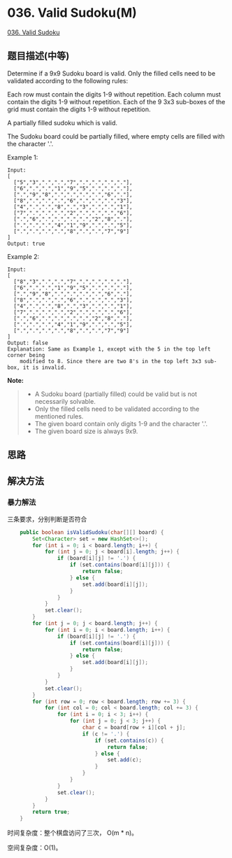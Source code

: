 # 036. Valid Sudoku(M)
[036. Valid Sudoku](https://leetcode-cn.com/problems/valid-sudoku/)

## 题目描述(中等)

Determine if a 9x9 Sudoku board is valid. Only the filled cells need to be validated according to the following rules:

Each row must contain the digits 1-9 without repetition.
Each column must contain the digits 1-9 without repetition.
Each of the 9 3x3 sub-boxes of the grid must contain the digits 1-9 without repetition.

A partially filled sudoku which is valid.

The Sudoku board could be partially filled, where empty cells are filled with the character '.'.

Example 1:
```
Input:
[
  ["5","3",".",".","7",".",".",".","."],
  ["6",".",".","1","9","5",".",".","."],
  [".","9","8",".",".",".",".","6","."],
  ["8",".",".",".","6",".",".",".","3"],
  ["4",".",".","8",".","3",".",".","1"],
  ["7",".",".",".","2",".",".",".","6"],
  [".","6",".",".",".",".","2","8","."],
  [".",".",".","4","1","9",".",".","5"],
  [".",".",".",".","8",".",".","7","9"]
]
Output: true
```
Example 2:
```
Input:
[
  ["8","3",".",".","7",".",".",".","."],
  ["6",".",".","1","9","5",".",".","."],
  [".","9","8",".",".",".",".","6","."],
  ["8",".",".",".","6",".",".",".","3"],
  ["4",".",".","8",".","3",".",".","1"],
  ["7",".",".",".","2",".",".",".","6"],
  [".","6",".",".",".",".","2","8","."],
  [".",".",".","4","1","9",".",".","5"],
  [".",".",".",".","8",".",".","7","9"]
]
Output: false
Explanation: Same as Example 1, except with the 5 in the top left corner being 
    modified to 8. Since there are two 8's in the top left 3x3 sub-box, it is invalid.
 ```   
**Note:**

> - A Sudoku board (partially filled) could be valid but is not necessarily solvable.
> - Only the filled cells need to be validated according to the mentioned rules.
> - The given board contain only digits 1-9 and the character '.'.
> - The given board size is always 9x9.

## 思路

## 解决方法


### 暴力解法

三条要求，分别判断是否符合

```java
    public boolean isValidSudoku(char[][] board) {
        Set<Character> set = new HashSet<>();
        for (int i = 0; i < board.length; i++) {
            for (int j = 0; j < board[i].length; j++) {
                if (board[i][j] != '.') {
                    if (set.contains(board[i][j])) {
                        return false;
                    } else {
                        set.add(board[i][j]);
                    }
                }
            }
            set.clear();
        }
        for (int j = 0; j < board.length; j++) {
            for (int i = 0; i < board.length; i++) {
                if (board[i][j] != '.') {
                    if (set.contains(board[i][j])) {
                        return false;
                    } else {
                        set.add(board[i][j]);
                    }
                }
            }
            set.clear();
        }
        for (int row = 0; row < board.length; row += 3) {
            for (int col = 0; col < board.length; col += 3) {
                for (int i = 0; i < 3; i++) {
                    for (int j = 0; j < 3; j++) {
                        char c = board[row + i][col + j];
                        if (c != '.') {
                            if (set.contains(c)) {
                                return false;
                            } else {
                                set.add(c);
                            }
                        }
                    }
                }
                set.clear();
            }
        }
        return true;
    }
```
时间复杂度：整个棋盘访问了三次， O(m * n)。

空间复杂度：O(1)。

###
